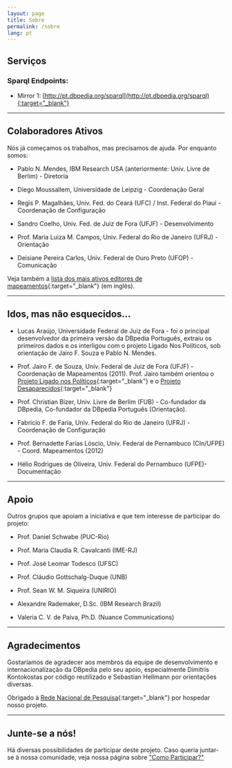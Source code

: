 ```yaml
---
layout: page
title: Sobre
permalink: /sobre
lang: pt
---
```


## Serviços


### Sparql Endpoints:
       
* Mirror 1: [http://pt.dbpedia.org/sparql](http://pt.dbpedia.org/sparql){:target="_blank"}
       
       
---------------------



## Colaboradores Ativos

Nós já começamos os trabalhos, mas precisamos de ajuda. Por enquanto somos:

* Pablo N. Mendes, IBM Research USA (anteriormente: Univ. Livre de Berlim) - Diretoria

* Diego Moussallem, Universidade de Leipzig - Coordenação Geral

* Regis P. Magalhães, Univ. Fed. do Ceará (UFC) / Inst. Federal do Piauí - Coordenação de Configuração

* Sandro Coelho, Univ. Fed. de Juiz de Fora (UFJF) - Desenvolvimento

* Prof. Maria Luiza M. Campos, Univ. Federal do Rio de Janeiro (UFRJ) - Orientação

* Deisiane Pereira Carlos, Univ. Federal de Ouro Preto (UFOP) - Comunicação

Veja também a [lista dos mais ativos editores de mapeamentos](http://mappings.dbpedia.org/index.php/Special:ActiveUsers){:target="_blank"} (em inglês).

---------------------

## Idos, mas não esquecidos...

* Lucas Araújo, Universidade Federal de Juiz de Fora - foi o principal desenvolvedor da primeira versão da DBpedia Português, extraiu os primeiros dados e os interligou com o projeto Ligado Nos Políticos, sob orientação de Jairo F. Souza e Pablo N. Mendes.

* Prof. Jairo F. de Souza, Univ. Federal de Juiz de Fora (UFJF) - Coordenação de Mapeamentos (2011). Prof. Jairo também orientou o [Projeto Ligado nos Políticos](http://www.ufjf.br/servicos/2014/01/24/projeto-ligado-nos-politicos/){:target="_blank"} e o [Projeto Desaparecidos](http://desaparecidos.ice.ufjf.br/index.php/sobre){:target="_blank"}

* Prof. Christian Bizer, Univ. Livre de Berlim (FUB) - Co-fundador da DBpedia, Co-fundador da DBpedia Português (Orientação).

* Fabricio F. de Faria, Univ. Federal do Rio de Janeiro (UFRJ) - Coordenação de Configuração

* Prof. Bernadette Farias Lóscio, Univ. Federal de Pernambuco (CIn/UFPE) - Coord. Mapeamentos (2012)

* Hélio Rodrigues de Oliveira, Univ. Federal do Pernambuco (UFPE)- Documentação

---------------------

## Apoio

Outros grupos que apoiam a iniciativa e que tem interesse de participar do projeto:

* Prof. Daniel Schwabe (PUC-Rio)

* Prof. Maria Claudia R. Cavalcanti (IME-RJ)

* Prof. José Leomar Todesco (UFSC)

* Prof. Cláudio Gottschalg-Duque (UNB)

* Prof. Sean W. M. Siqueira (UNIRIO)

* Alexandre Rademaker, D.Sc. (IBM Research Brazil)

* Valeria C. V. de Paiva, Ph.D. (Nuance Communications)

---------------------

## Agradecimentos

Gostaríamos de agradecer aos membros da equipe de desenvolvimento e internacionalização da DBpedia pelo seu apoio, especialmente Dimitris Kontokostas por código reutilizado e Sebastian Hellmann por orientações diversas.

Obrigado à [Rede Nacional de Pesquisa](http://rnp.br){:target="_blank"} por hospedar nosso projeto.

---------------------

## Junte-se a nós!

Há diversas possibilidades de participar deste projeto. Caso queria juntar-se à nossa comunidade, veja nossa página sobre ["Como Participar?"](../como_participar)
